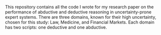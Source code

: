 This repository contains all the code I wrote for my research paper on the performance of abductive and deductive reasoning in uncertainty-prone expert systems. 
There are three domains, known for their high uncertainty, chosen for this study: Law, Medicine, and Financial Markets. Each domain has two scripts: one deductive and one abductive.
